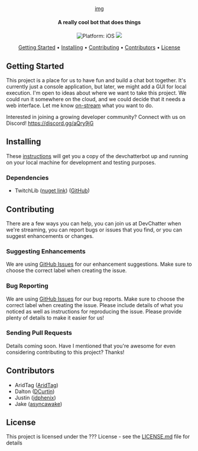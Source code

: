 <p align="center">
  <a href="#" alt="Devchatterbot" width="200">img</a>
</p>
<h4 align="center">A really cool bot that does things </h4>

<p align="center">
<img src="https://img.shields.io/badge/Platform-.NET Core 2.1-lightgrey.svg" style="max-height: 300px;" alt="Platform: iOS">
<a href="https://discord.gg/aQry9jG"><img src="https://img.shields.io/badge/Discord-DevChatter-red.svg" style="max-height: 300px;"></a>
</p>

<p align="center">
  <a href="#getting-started">Getting Started</a> •
  <a href="#installing">Installing</a> •
  <a href="#contributing">Contributing</a> •
  <a href="#contributors">Contributors</a> •
  <a href="#license">License</a>
</p>

## Getting Started
This project is a place for us to have fun and build a chat bot together. It's currently just a console application, but later, we might add a GUI for local execution. I'm open to ideas about where we want to take this project. We could run it somewhere on the cloud, and we could decide that it needs a web interface. Let me know [on-stream](https://www.twitch.tv/devchatter) what you want to do.

Interested in joining a growing developer community? Connect with us on Discord! https://discord.gg/aQry9jG

## Installing
These [instructions](docs/Setting-Up.md) will get you a copy of the devchatterbot up and running on your local machine for development and testing purposes.

### Dependencies
* TwitchLib ([nuget link](https://www.nuget.org/packages/TwitchLib/)) ([GitHub](https://github.com/twitchlib))

## Contributing
There are a few ways you can help, you can join us at DevChatter when we're streaming, you can report bugs or issues that you find, or you can suggest enhancements or changes.

### Suggesting Enhancements
We are using [GitHub Issues](https://github.com/DevChatter/devchatterbot/issues) for our enhancement suggestions. Make sure to choose the correct label when creating the issue.

### Bug Reporting
We are using [GitHub Issues](https://github.com/DevChatter/devchatterbot/issues) for our bug reports. Make sure to choose the correct label when creating the issue. Please include details of what you noticed as well as instructions for reproducing the issue. Please provide plenty of details to make it easier for us!

### Sending Pull Requests
Details coming soon.
Have I mentioned that you're awesome for even considering contributing to this project? Thanks!

## Contributors
* AridTag ([AridTag](https://github.com/AridTag))
* Dalton ([DCurtin](https://github.com/DCurtin))
* Justin ([jdphenix](https://github.com/jdphenix))
* Jake ([asyncawake](https://github.com/asyncawake))

## License
This project is licensed under the ??? License - see the [LICENSE.md](LICENSE.md) file for details
